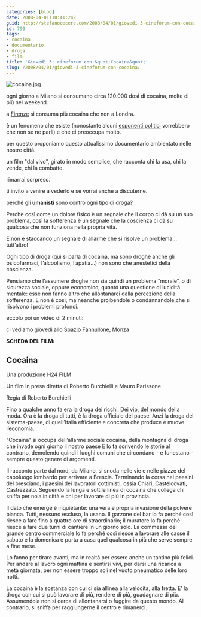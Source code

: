 ```yaml
---
categories: [blog]
date: 2008-04-01T10:41:24Z
guid: http://stefanocecere.com/2008/04/01/giovedi-3-cineforum-con-cocaina/
id: 790
tags:
- cocaina
- documentario
- droga
- film
title: 'Giovedì 3: cineforum con &quot;Cocaina&quot;'
slug: /2008/04/01/giovedi-3-cineforum-con-cocaina/
---
```


![cocaina.jpg](http://stefanocecere.com/wp-content/uploads/sites/3/2008/04/cocaina.jpg)

ogni giorno a Milano si consumano circa 120.000 dosi di cocaina, molte di più nel weekend.
  
a [Firenze](http://www.corriere.it/Primo_Piano/Cronache/2007/02_Febbraio/22/cocaina_fiorentini.shtml) si consuma più cocaina che non a Londra.

è un fenomeno che esiste (nonostante alcuni [esponenti politici](http://www.televisionando.it/articolo/maurizio-gasparri-si-oppone-al-documentario-cocaina/3444/) vorrebbero che non se ne parli) e che ci preoccupa molto.

per questo proponiamo questo attualissimo documentario ambientato nelle nostre città.
  
un film "dal vivo", girato in modo semplice, che racconta chi la usa, chi la vende, chi la combatte.
  
rimarrai sorpreso.

ti invito a venire a vederlo e se vorrai anche a discuterne.

perché gli **umanisti** sono contro ogni tipo di droga?
  
Perchè così come un dolore fisico è un segnale che il corpo ci dà su un suo problema, così la sofferenza è un segnale che la coscienza ci dà su qualcosa che non funziona nella propria vita.
  
E non è staccando un segnale di allarme che si risolve un problema… tutt’altro!
  
Ogni tipo di droga (qui si parla di cocaina, ma sono droghe anche gli psicofarmaci, l’alcoolismo, l’apatia…) non sono che anestetici della coscienza.
  
Pensiamo che l’assumere droghe non sia quindi un problema “morale”, o di sicurezza sociale, oppure economico, quanto una questione di lucidità mentale: esse non fanno altro che allontanarci dalla percezione della sofferenza. E non è così, ma neanche proibendole o condannandole,che si risolvono i problemi profondi.

eccolo poi un video di 2 minuti:

ci vediamo giovedì allo [Spazio Fannullone](http://www.ilfannullone.it/spazio/cartina/), Monza

**SCHEDA DEL FILM:**

## Cocaina

Una produzione H24 FILM
  
Un film in presa diretta di Roberto Burchielli e Mauro Parissone
  
Regia di Roberto Burchielli

Fino a qualche anno fa era la droga dei ricchi. Dei vip, del mondo della moda. Ora è la droga di tutti, è la droga ufficiale del paese. Anzi la droga del sistema-paese, di quell’Italia efficiente e concreta che produce e muove l’economia.
  
“Cocaina” si occupa dell’allarme sociale cocaina, della montagna di droga che invade ogni giorno il nostro paese E lo fa scrivendo le storie al contrario, demolendo quindi i luoghi comuni che circondano - e funestano - sempre questo genere di argomenti.
  
Il racconto parte dal nord, da Milano, si snoda nelle vie e nelle piazze del capoluogo lombardo per arrivare a Brescia. Terminando la corsa nei paesini del bresciano, i paesini dei lavoratori cottimisti, ossia Chiari, Castelcovati, Castrezzato. Seguendo la lunga e sottile linea di cocaina che collega chi sniffa per noia in città e chi per lavorare di più in provincia.
  
Il dato che emerge è inquietante: una vera e propria invasione della polvere bianca. Tutti, nessuno escluso, la usano. Il garzone del bar lo fa perché così riesce a fare fino a quattro ore di straordinario; il muratore lo fa perché riesce a fare due turni di cantiere in un giorno solo. La commessa del grande centro commerciale lo fa perché così riesce a lavorare alle casse il sabato e la domenica e porta a casa quel qualcosa in più che serve sempre a fine mese.
  
Lo fanno per tirare avanti, ma in realtà per essere anche un tantino più felici. Per andare al lavoro ogni mattina e sentirsi vivi, per darsi una ricarica a metà giornata, per non essere troppo soli nel vuoto pneumatico delle loro notti.
  
La cocaina è la sostanza con cui ci sia allinea alla velocità, alla fretta. E’ la droga con cui si può lavorare di più, rendere di più, guadagnare di più. Assumendola non si cerca di allontanarsi o fuggire da questo mondo. Al contrario, si sniffa per raggiungerne il centro e rimanerci.